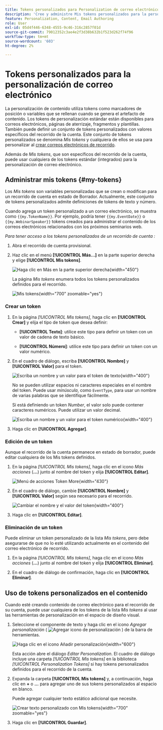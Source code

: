 ```yaml
---
title: Tokens personalizados para Personalization de correo electrónico
description: 'Cree y administre Mis tokens personalizados para la personalización dinámica de correos electrónicos: defina variables de texto y número para los recorridos de cuenta en Journey Optimizer B2B edition.'
feature: Personalization, Content, Email Authoring
role: User
exl-id: 05d4f446-6348-4555-9c46-316c2857f01d
source-git-commit: 79012352c3ae4e2f3d38b632b1f523d262f74f96
workflow-type: tm+mt
source-wordcount: '603'
ht-degree: 2%

---
```


# Tokens personalizados para la personalización de correo electrónico

La personalización de contenido utiliza tokens como marcadores de posición o variables que se rellenan cuando se genera el artefacto de contenido. Los tokens de personalización estándar están disponibles para correos electrónicos, páginas de aterrizaje, fragmentos y plantillas. También puede definir un conjunto de tokens personalizados con valores específicos del recorrido de la cuenta. Este conjunto de tokens personalizados se denomina _Mis tokens_ y cualquiera de ellos se usa para personalizar al [crear correos electrónicos de recorrido](./email-authoring.md#content-authoring---personalization).

Además de _Mis tokens_, que son específicos del recorrido de la cuenta, puede usar cualquiera de los tokens estándar (integrados) para la personalización de correo electrónico.

## Administrar mis tokens {#my-tokens}

Los _Mis tokens_ son variables personalizadas que se crean o modifican para un recorrido de cuenta en estado de Borrador. Actualmente, este conjunto de tokens personalizados admite definiciones de tokens de texto y número.

Cuando agrega un token personalizado a un correo electrónico, se muestra como `{{my.TokenName}}`. Por ejemplo, podría tener `{{my.EventDate}}` o `{{my.WebinarSpeaker}}` tokens creados para administrar el contenido de los correos electrónicos relacionados con los próximos seminarios web.

_Para tener acceso a los tokens personalizados de un recorrido de cuenta :_

1. Abra el recorrido de cuenta provisional.

1. Haz clic en el menú **[!UICONTROL Más...]** en la parte superior derecha y elige **[!UICONTROL Mis tokens]**.

   ![Haga clic en Más en la parte superior derecha](../journeys/assets/account-journey-draft-more-menu.png){width="450"}

   La página _Mis tokens_ enumera todos los tokens personalizados definidos para el recorrido.

   ![Mis tokens](./assets/my-tokens-list-page.png){width="700" zoomable="yes"}

### Crear un token

1. En la página _[!UICONTROL Mis tokens]_, haga clic en **[!UICONTROL Crear]** y elija el tipo de token que desea definir:

   * **[!UICONTROL Texto]**: utilice este tipo para definir un token con un valor de cadena de texto básico.

   * **[!UICONTROL Número]**: utilice este tipo para definir un token con un valor numérico.

1. En el cuadro de diálogo, escriba **[!UICONTROL Nombre]** y **[!UICONTROL Valor]** para el token.

   ![Escriba un nombre y un valor para el token de texto](./assets/my-tokens-create-text-token-dialog.png){width="400"}

   No se pueden utilizar espacios ni caracteres especiales en el nombre del token. Puede usar _minúscula_, como `EventType`, para usar un nombre de varias palabras que se identifique fácilmente.

   Si está definiendo un token _Number_, el valor solo puede contener caracteres numéricos. Puede utilizar un valor decimal.

   ![Escriba un nombre y un valor para el token numérico](./assets/my-tokens-create-number-token-dialog.png){width="400"}

1. Haga clic en **[!UICONTROL Agregar]**.

### Edición de un token

Aunque el recorrido de la cuenta permanece en estado de borrador, puede editar cualquiera de los Mis tokens definidos.

1. En la página _[!UICONTROL Mis tokens]_, haga clic en el icono _Más acciones_ (**...**) junto al nombre del token y elija **[!UICONTROL Editar]**.

   ![Menú de acciones Token More](./assets/my-tokens-more-actions.png){width="430"}

1. En el cuadro de diálogo, cambie **[!UICONTROL Nombre]** y **[!UICONTROL Valor]** según sea necesario para el recorrido.

   ![Cambiar el nombre y el valor del token](./assets/my-tokens-edit-text-token-dialog.png){width="400"}

1. Haga clic en **[!UICONTROL Editar]**.

### Eliminación de un token

Puede eliminar un token personalizado de la lista _Mis tokens_, pero debe asegurarse de que no lo esté utilizando actualmente en el contenido del correo electrónico de recorrido.

1. En la página _[!UICONTROL Mis tokens]_, haga clic en el icono _Más acciones_ (**...**) junto al nombre del token y elija **[!UICONTROL Eliminar]**.

1. En el cuadro de diálogo de confirmación, haga clic en **[!UICONTROL Eliminar]**.

## Uso de tokens personalizados en el contenido

Cuando esté creando contenido de correo electrónico para el recorrido de su cuenta, puede usar cualquiera de los tokens de la lista _Mis tokens_ al usar las herramientas de personalización en el espacio de diseño visual.

1. Seleccione el componente de texto y haga clic en el icono _Agregar personalización_ ( ![Agregar icono de personalización](../../assets/do-not-localize/icon-personalization-field.svg) ) de la barra de herramientas.

   ![Haga clic en el icono Añadir personalización](./assets/email-personalize-text.png){width="600"}

   Esta acción abre el diálogo _Editar Personalization_. El cuadro de diálogo incluye una carpeta _[!UICONTROL Mis tokens]_ en la biblioteca _[!UICONTROL Personalization Tokens]_ si hay tokens personalizados definidos para el recorrido de la cuenta.

1. Expanda la carpeta **[!UICONTROL Mis tokens]** y, a continuación, haga clic en **+** o **...** para agregar uno de sus tokens personalizados al espacio en blanco.

   Puede agregar cualquier texto estático adicional que necesite.

   ![Crear texto personalizado con Mis tokens](./assets/personalization-edit-dialog-my-tokens.png){width="700" zoomable="yes"}

1. Haga clic en **[!UICONTROL Guardar]**.
